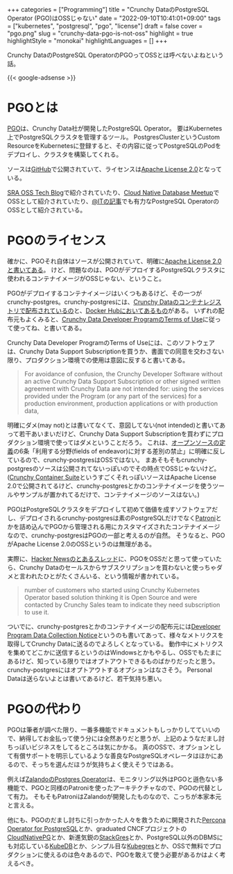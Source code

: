 +++
categories = ["Programming"]
title = "Crunchy DataのPostgreSQL Operator (PGO)はOSSじゃない"
date = "2022-09-10T10:41:01+09:00"
tags = ["kubernetes", "postgresql", "pgo", "license"]
draft = false
cover = "pgo.png"
slug = "crunchy-data-pgo-is-not-oss"
highlight = true
highlightStyle = "monokai"
highlightLanguages = []
+++

Crunchy DataのPostgreSQL OperatorのPGOってOSSとは呼べないよねという話。

<!--more-->

{{< google-adsense >}}

# PGOとは
[PGO](https://access.crunchydata.com/documentation/postgres-operator/v5/)は、Crunchy Data社が開発したPostgreSQL Operator。
要はKubernetes上でPostgreSQLクラスタを管理するツール。
PostgresClusterというCustom ResourceをKubernetesに登録すると、その内容に従ってPostgreSQLのPodをデプロイし、クラスタを構築してくれる。

ソースは[GitHub](https://github.com/CrunchyData/postgres-operator)で公開されていて、ライセンスは[Apache License 2.0](https://github.com/CrunchyData/postgres-operator/blob/master/LICENSE.md)となっている。

[SRA OSS Tech Blog](https://www.sraoss.co.jp/tech-blog/kubernetes/crunchy-postgres-operator-v5/)で紹介されていたり、[Cloud Native Database Meetup](https://www.slideshare.net/nttdata-tech/postgresql-kubernetes-operator-cloud-native-database-meetup-3-nttdata)でOSSとして紹介されていたり、[@ITの記事](https://atmarkit.itmedia.co.jp/ait/articles/2105/20/news006.html)でも有力なPostgreSQL OperatorのOSSとして紹介されている。

# PGOのライセンス
確かに、PGOそれ自体はソースが公開されていて、明確に[Apache License 2.0と書いてある](https://github.com/CrunchyData/postgres-operator/blob/master/LICENSE.md)。
けど、問題なのは、PGOがデプロイするPostgreSQLクラスタに使われるコンテナイメージがOSSじゃない、ということ。

PGOがデプロイするコンテナイメージはいくつもあるけど、その一つがcrunchy-postgres。crunchy-postgresには、[Crunchy Dataのコンテナレジストリで配布されているの](https://www.crunchydata.com/developers/download-postgres/containers/postgresql14)と、[Docker Hubにおいてあるもの](https://hub.docker.com/r/crunchydata/crunchy-postgres)がある。
いずれの配布元もよくみると、[Crunchy Data Developer ProgramのTerms of Use](https://www.crunchydata.com/developers/terms-of-use)に従って使ってね、と書いてある。

Crunchy Data Developer ProgramのTerms of Useには、このソフトウェアは、Crunchy Data Support Subscriptionを買うか、書面での同意を交わさない限り、プロダクション環境での使用は意図に反すると書いてある。

> For avoidance of confusion, the Crunchy Developer Software without an active Crunchy Data Support Subscription or other signed written agreement with Crunchy Data are not intended for:
> using the services provided under the Program (or any part of the services) for a production environment, production applications or with production data,

明確にダメ(may not)とは書いてなくて、意図してない(not intended)と書いてあって若干あいまいだけど、Crunchy Data Support Subscriptionを買わずにプロダクション環境で使ってはダメということだろう。
これは、[オープンソースの定義](https://opensource.jp/osd/osd19/)の6条「利用する分野(fields of endeavor)に対する差別の禁止」に明確に反しているので、crunchy-postgresはOSSではない。
まあそもそもcrunchy-postgresのソースは公開されてないっぽいのでその時点でOSSじゃないけど。
([Crunchy Container Suite](https://github.com/CrunchyData/crunchy-containers)というすごくそれっぽいソースはApache License 2.0で公開されてるけど、crunchy-postgresとかのコンテナイメージを使うツールやサンプルが置かれてるだけで、コンテナイメージのソースはない。)

PGOはPostgreSQLクラスタをデプロイして初めて価値を成すソフトウェアだし、デプロイされるcrunchy-postgresは素のPostgreSQLだけでなく[Patroni](https://patroni.readthedocs.io/en/latest/)とかを詰め込んでPGOから管理される用にカスタマイズされたコンテナイメージなので、crunchy-postgresはPGOの一部と考えるのが自然。
そうなると、PGOがApache License 2.0のOSSというのは無理がある。

実際に、[Hacker Newsのとあるスレッド](https://news.ycombinator.com/item?id=31882256)に、PGOをOSSだと思って使っていたら、Crunchy Dataのセールスからサブスクリプションを買わないと使っちゃダメと言われたひとがたくさんいる、という情報が書かれている。

> number of customers who started using Crunchy Kubernetes Operator based solution thinking it is Open Source and were contacted by Crunchy Sales team to indicate they need subscription to use it.

ついでに、crunchy-postgresとかのコンテナイメージの配布元には[Developer Program Data Collection Notice](https://www.crunchydata.com/developers/data-collection-notice)というのも書いてあって、様々なメトリクスを取得してCrunchy Dataに送るのでよろしくとなっている。
動作中にメトリクスを集めてどこかに送信するというのはWindowsとかもやるし、OSSでもたまにあるけど、知っている限りではオプトアウトできるものばかりだったと思う。
crunchy-postgresにはオプトアウトするオプションはなさそう。
Personal Dataは送らないよとは書いてあるけど、若干気持ち悪い。

# PGOの代わり
PGOは筆者が調べた限り、一番多機能でドキュメントもしっかりしてていいので、納得してお金払って使う分には全然ありだと思うが、上記のようなだまし討ちっぽいビジネスをしてるところは気にかかる。
真のOSSで、オプションとして有償サポートを明示しているような善良なPostgreSQLオペレータはほかにあるので、そっちを選んだほうが気持ちよく使えそうではある。

例えば[ZalandoのPostgres Operator](https://github.com/zalando/postgres-operator)は、モニタリング以外はPGOと遜色ない多機能で、PGOと同様のPatroniを使ったアーキテクチャなので、PGOの代替として有力。
そもそもPatroniはZalandoが開発したものなので、こっちが本家本元と言える。

他にも、PGOのだまし討ちに引っかかった人々を救うために開発された[Percona Operator for PostgreSQL](https://docs.percona.com/percona-operator-for-postgresql/index.html)とか、graduated CNCFプロジェクトの[CloudNativePG](https://cloudnative-pg.io/)とか、新進気鋭の[StackGres](https://stackgres.io/)とか、PostgreSQL以外のDBMSにも対応している[KubeDB](https://kubedb.com/)とか、シンプル目な[Kubegres](https://www.kubegres.io/)とか、OSSで無料でプロダクションに使えるのは色々あるので、PGOを敢えて使う必要があるかはよく考えるべき。
